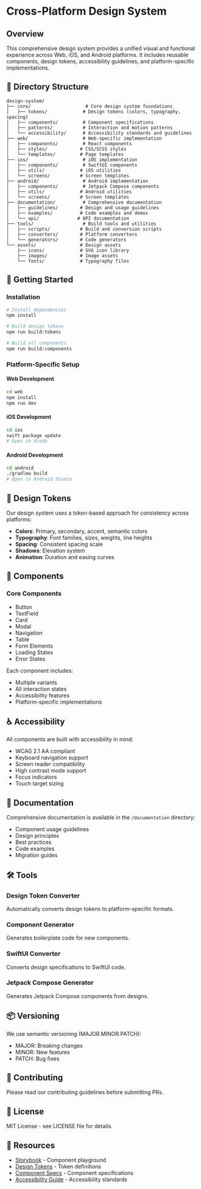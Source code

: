 # Cross-Platform Design System

## Overview

This comprehensive design system provides a unified visual and functional experience across Web, iOS, and Android platforms. It includes reusable components, design tokens, accessibility guidelines, and platform-specific implementations.

## 📁 Directory Structure

```
design-system/
├── core/                    # Core design system foundations
│   ├── tokens/             # Design tokens (colors, typography, spacing)
│   ├── components/         # Component specifications
│   ├── patterns/           # Interaction and motion patterns
│   └── accessibility/      # Accessibility standards and guidelines
├── web/                    # Web-specific implementation
│   ├── components/         # React components
│   ├── styles/            # CSS/SCSS styles
│   └── templates/         # Page templates
├── ios/                    # iOS implementation
│   ├── components/         # SwiftUI components
│   ├── utils/             # iOS utilities
│   └── screens/           # Screen templates
├── android/                # Android implementation
│   ├── components/         # Jetpack Compose components
│   ├── utils/             # Android utilities
│   └── screens/           # Screen templates
├── documentation/          # Comprehensive documentation
│   ├── guidelines/        # Design and usage guidelines
│   ├── examples/          # Code examples and demos
│   └── api/              # API documentation
├── tools/                  # Build tools and utilities
│   ├── scripts/           # Build and conversion scripts
│   ├── converters/        # Platform converters
│   └── generators/        # Code generators
└── assets/                # Design assets
    ├── icons/             # SVG icon library
    ├── images/            # Image assets
    └── fonts/             # Typography files
```

## 🚀 Getting Started

### Installation

```bash
# Install dependencies
npm install

# Build design tokens
npm run build:tokens

# Build all components
npm run build:components
```

### Platform-Specific Setup

#### Web Development
```bash
cd web
npm install
npm run dev
```

#### iOS Development
```bash
cd ios
swift package update
# Open in Xcode
```

#### Android Development
```bash
cd android
./gradlew build
# Open in Android Studio
```

## 🎨 Design Tokens

Our design system uses a token-based approach for consistency across platforms:

- **Colors**: Primary, secondary, accent, semantic colors
- **Typography**: Font families, sizes, weights, line heights
- **Spacing**: Consistent spacing scale
- **Shadows**: Elevation system
- **Animation**: Duration and easing curves

## 🧩 Components

### Core Components
- Button
- TextField
- Card
- Modal
- Navigation
- Table
- Form Elements
- Loading States
- Error States

Each component includes:
- Multiple variants
- All interaction states
- Accessibility features
- Platform-specific implementations

## ♿ Accessibility

All components are built with accessibility in mind:
- WCAG 2.1 AA compliant
- Keyboard navigation support
- Screen reader compatibility
- High contrast mode support
- Focus indicators
- Touch target sizing

## 📖 Documentation

Comprehensive documentation is available in the `/documentation` directory:
- Component usage guidelines
- Design principles
- Best practices
- Code examples
- Migration guides

## 🛠️ Tools

### Design Token Converter
Automatically converts design tokens to platform-specific formats.

### Component Generator
Generates boilerplate code for new components.

### SwiftUI Converter
Converts design specifications to SwiftUI code.

### Jetpack Compose Generator
Generates Jetpack Compose components from designs.

## 📦 Versioning

We use semantic versioning (MAJOR.MINOR.PATCH):
- MAJOR: Breaking changes
- MINOR: New features
- PATCH: Bug fixes

## 🤝 Contributing

Please read our contributing guidelines before submitting PRs.

## 📄 License

MIT License - see LICENSE file for details.

## 🔗 Resources

- [Storybook](http://localhost:6006) - Component playground
- [Design Tokens](./core/tokens) - Token definitions
- [Component Specs](./core/components) - Component specifications
- [Accessibility Guide](./documentation/guidelines/accessibility.md) - Accessibility standards